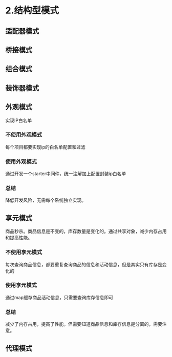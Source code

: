 # 2.结构型模式

## 适配器模式

## 桥接模式

## 组合模式

## 装饰器模式

## 外观模式
实现IP白名单

### 不使用外观模式
每个项目都要实现ip的白名单配置和过滤

### 使用外观模式
通过开发一个starter中间件，统一注解加上配置封装ip白名单

### 总结
降低开发风险，无需每个系统独立实现。

## 享元模式
商品秒杀。商品信息是不变的，库存数量是变化的。通过共享对象，减少内存占用和提高性能。

### 不使用享元模式
每次查询商品信息，都要重复查询商品的信息和活动信息，但是其实只有库存是变化的

### 使用享元模式
通过map缓存商品活动信息，只需要查询库存信息即可

### 总结
减少了内存占用，提高了性能。但需要知道商品信息和库存信息是分离的，需要注意。

## 代理模式

